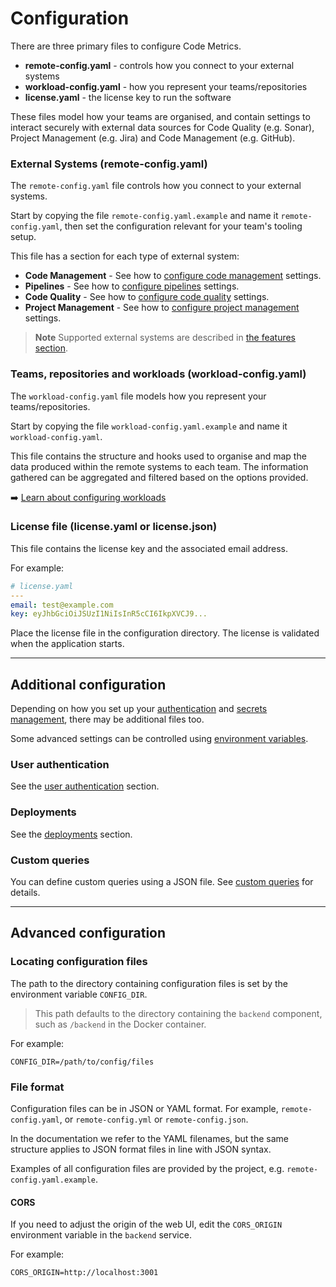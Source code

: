 # Configuration

There are three primary files to configure Code Metrics.

-   **remote-config.yaml** - controls how you connect to your external systems
-   **workload-config.yaml** - how you represent your teams/repositories
-   **license.yaml** - the license key to run the software

These files model how your teams are organised, and contain settings to interact securely with external data sources for Code Quality (e.g. Sonar), Project Management (e.g. Jira) and Code Management (e.g. GitHub).

### External Systems (remote-config.yaml)

The `remote-config.yaml` file controls how you connect to your external systems.

Start by copying the file `remote-config.yaml.example` and name it `remote-config.yaml`, then set the configuration relevant for your team's tooling setup.

This file has a section for each type of external system:

-   **Code Management** - See how to [configure code management](./config_code_management.md) settings.
-   **Pipelines** - See how to [configure pipelines](./config_pipelines.md) settings.
-   **Code Quality** - See how to [configure code quality](./config_code_quality.md) settings.
-   **Project Management** - See how to [configure project management](./config_project_management.md) settings.

> **Note**
> Supported external systems are described in [the features section](./features.md).

### Teams, repositories and workloads (workload-config.yaml)

The `workload-config.yaml` file models how you represent your teams/repositories.

Start by copying the file `workload-config.yaml.example` and name it `workload-config.yaml`.

This file contains the structure and hooks used to organise and map the data produced within the remote systems to each team. The information gathered can be aggregated and filtered based on the options provided.

➡️ [Learn about configuring workloads](./config_workloads.md)

### License file (license.yaml or license.json)

This file contains the license key and the associated email address.

For example:

```yaml
# license.yaml
---
email: test@example.com
key: eyJhbGciOiJSUzI1NiIsInR5cCI6IkpXVCJ9...
```

Place the license file in the configuration directory. The license is validated when the application starts.

---

## Additional configuration

Depending on how you set up your [authentication](./authentication.md) and [secrets management](./secret_management.md), there may be additional files too.

Some advanced settings can be controlled using [environment variables](./env_vars.md).

### User authentication

See the [user authentication](./authentication.md) section.

### Deployments

See the [deployments](./config_deployments.md) section.

### Custom queries

You can define custom queries using a JSON file. See [custom queries](custom_queries.md) for details.

---

## Advanced configuration

### Locating configuration files

The path to the directory containing configuration files is set by the environment variable `CONFIG_DIR`.

> This path defaults to the directory containing the `backend` component, such as `/backend` in the Docker container.

For example:

```
CONFIG_DIR=/path/to/config/files
```

### File format

Configuration files can be in JSON or YAML format. For example, `remote-config.yaml`, or `remote-config.yml` or `remote-config.json`.

In the documentation we refer to the YAML filenames, but the same structure applies to JSON format files in line with JSON syntax.

Examples of all configuration files are provided by the project, e.g. `remote-config.yaml.example`.

#### CORS

If you need to adjust the origin of the web UI, edit the `CORS_ORIGIN` environment variable in the `backend` service.

For example:

```
CORS_ORIGIN=http://localhost:3001
```
